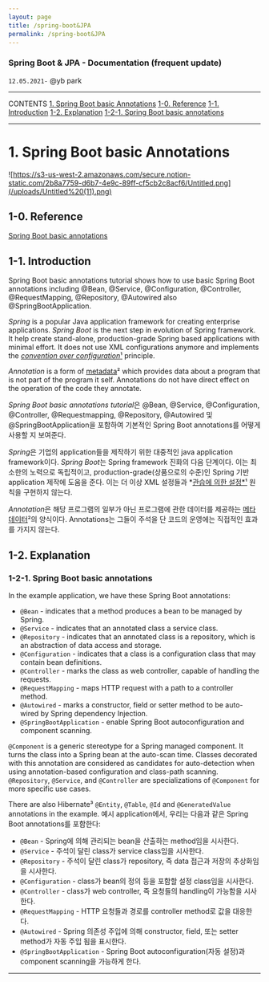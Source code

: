 ```yaml
---
layout: page
title: /spring-boot&JPA
permalink: /spring-boot&JPA
---
```

### Spring Boot & JPA - Documentation (frequent update)
`12.05.2021-`
@yb park 

---

CONTENTS
[1. Spring Boot basic Annotations](#1-spring-boot-basic-annotations)
  [1-0. Reference](#1-0-reference)
  [1-1. Introduction](#1-1-introduction)
  [1-2. Explanation](#1-2-explanation)
    [1-2-1. Spring Boot basic annotations](#1-2-1-spring-boot-basic-annotations)

---

# 1. Spring Boot basic Annotations
![https://s3-us-west-2.amazonaws.com/secure.notion-static.com/2b8a7759-d6b7-4e9c-89ff-cf5cb2c8acf6/Untitled.png](/uploads/Untitled%20(11).png)

## 1-0. Reference
[Spring Boot basic annotations](https://zetcode.com/springboot/annotations/)

## 1-1. Introduction
Spring Boot basic annotations tutorial shows how to use basic Spring Boot annotations including @Bean, @Service, @Configuration, @Controller, @RequestMapping, @Repository, @Autowired also @SpringBootApplication.

*Spring* is a popular Java application framework for creating enterprise applications. *Spring Boot* is the next step in evolution of Spring framework. It help create stand-alone, production-grade Spring based applications with minimal effort. It does not use XML configurations anymore and implements the [*convention over configuration*¹](https://en.wikipedia.org/wiki/Convention_over_configuration)  principle.

*Annotation* is a form of [metadata](https://whatis.techtarget.com/definition/metadata#:~:text=Metadata%20is%20data%20that%20describes,particular%20instances%20of%20data%20easier.)² which provides data about a program that is not part of the program it self. Annotations do not have direct effect on the operation of the code they annotate.

*Spring Boot basic annotations tutorial*은 @Bean, @Service, @Configuration, @Controller, @Requestmapping, @Repository, @Autowired 및 @SpringBootApplication을 포함하여 기본적인 Spring Boot annotations를 어떻게 사용할 지 보여준다.

*Spring*은 기업의 application들을 제작하기 위한 대중적인 java application framework이다. *Spring Boot*는 Spring framework 진화의 다음 단계이다. 이는 최소한의 노력으로 독립적이고, production-grade(상품으로의 수준)인 Spring 기반 application 제작에 도움을 준다. 이는 더 이상 XML 설정들과 *[관습에 의한 설정*¹](https://en.wikipedia.org/wiki/Convention_over_configuration) 원칙을 구현하지 않는다.

*Annotation*은 해당 프로그램의 일부가 아닌 프로그램에 관한 데이터를 제공하는 [메타데이터](https://whatis.techtarget.com/definition/metadata#:~:text=Metadata%20is%20data%20that%20describes,particular%20instances%20of%20data%20easier.)²의 양식이다. Annotations는 그들이 주석을 단 코드의 운영에는 직접적인 효과를 가지지 않는다.

## 1-2. Explanation
### 1-2-1. Spring Boot basic annotations
In the example application, we have these Spring Boot annotations:

- `@Bean` -  indicates that a method produces a bean to be managed by Spring.
- `@Service` - indicates that an annotated class a service class.
- `@Repository` - indicates that an annotated class is a repository, which is an abstraction of data access and storage.
- `@Configuration` - indicates that a class is a configuration class that may contain bean definitions.
- `@Controller` - marks the class as web controller, capable of handling the requests.
- `@RequestMapping` - maps HTTP request with a path to a controller method.
- `@Autowired` - marks a constructor, field or setter method to be auto-wired by Spring dependency Injection.
- `@SpringBootApplication` - enable Spring Boot autoconfiguration and component scanning.

`@Component` is a generic stereotype for a Spring managed component. It turns the class into a Spring bean at the auto-scan time. Classes decorated with this annotation are considered as candidates for auto-detection when using annotation-based configuration and class-path scanning. `@Repository`, `@Service`, and `@Controller` are specializations of `@Component` for more specific use cases.

There are also Hibernate³ `@Entity`, `@Table`, `@Id` and `@GeneratedValue` annotations in the example.
예시 application에서, 우리는 다음과 같은 Spring Boot annotations를 포함한다:

- `@Bean` -  Spring에 의해 관리되는 bean을 산출하는 method임을 시사한다.
- `@Service` - 주석이 달린 class가 service class임을 시사한다.
- `@Repository` - 주석이 달린 class가 repository, 즉 data 접근과 저장의 추상화임을 시사한다.
- `@Configuration` - class가 bean의 정의 등을 포함할 설정 class임을 시사한다.
- `@Controller` - class가 web controller, 즉 요청들의 handling이 가능함을 시사한다.
- `@RequestMapping` - HTTP 요청들과 경로를 controller method로 값을 대응한다.
- `@Autowired` - Spring 의존성 주입에 의해 constructor, field, 또는 setter method가 자동 주입 됨을 표시한다.
- `@SpringBootApplication` - Spring Boot autoconfiguration(자동 설정)과 component scanning을 가능하게 한다.

---